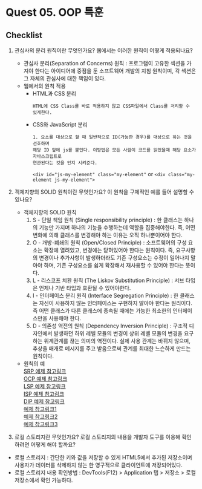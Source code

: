# Quest 05. OOP 특훈

## Checklist
1. 관심사의 분리 원칙이란 무엇인가요? 웹에서는 이러한 원칙이 어떻게 적용되나요?
   - 관심사 분리(Separation of Concerns) 원칙 : 프로그램이 고유한 섹션을 가져야 한다는
   아이디어에 중점을 둔 소프트웨어 개발의 지침 원칙이며, 각 섹션은 그 자체의 관심사에 대한
   책임이 있다.
   - 웹에서의 원칙 적용
     - HTML과 CSS 분리
       ```text
       HTML에 CSS Class를 바로 적용하지 않고 CSS파일에서 Class를 처리할 수 있게한다.
       ```
     - CSS와 JavaScript 분리
       ```text
       1. 요소를 대상으로 할 때 일반적으로 ID(가능한 경우)를 대상으로 하는 것을 선호하며
       해당 ID 앞에 js를 붙인다. 이방법은 모든 사람이 코드를 읽었을때 해당 요소가 자바스크립트로
       연관된다는 것을 인지 시켜준다.
       ```
       `<div id="js-my-element" class="my-element"` or `<div class="my-element js-my-element">`
     
2. 객체지향의 SOLID 원칙이란 무엇인가요? 이 원칙을 구체적인 예를 들어 설명할 수 있나요?
   - 객체지향의 SOLID 원칙
     1. S - 단일 책임 원칙 (Single responsibility principle) : 한 클래스는 하나의 기능만 가지며
     하나의 기능을 수행하는데 역할을 집중해야한다. 즉, 어떤 변화에 의해 클래스를 변경해야 하는 이유는
     오직 하나뿐이어야 한다.
     2. O - 개방-폐쇄의 원칙 (Open/Closed Principle) : 소프트웨어의 구성 요소는 확장에 열려있고,
     변경에는 닫혀있어야 한다는 원칙이다. 즉, 요구사항의 변경이나 추가사항이 발생하더라도 기존
     구성요소는 수정이 일어나지 말아야 하며, 기존 구성요소를 쉽게 확장해서 재사용할 수 있어야
     한다는 뜻이다.
     3. L - 리스코프 치환 원칙 (The Liskov Substitution Principle) : 서브 타입은 언제나 기반 타입과
     호환될 수 있어야한다. 
     4. I - 인터페이스 분리 원칙 (Interface Segregation Principle) : 한 클래스는 자신이 사용하지 않는
     인터페이스는 구현하지 말아야 한다는 원리이다. 즉 어떤 클래스가 다른 클래스에 종속될 때에는 가능한
     최소한의 인터페이스만을 사용해야 한다.
     5. D - 의존성 역전의 원칙 (Dependency Inversion Principle) : 구조적 디자인에서 발생하던
     하위 레벨 모듈의 변경이 상위 레벨 모듈의 변경을 요구하는 위계관계를 끊는 의미의 역전이다.
     실제 사용 관계는 바뀌지 않으며, 추상을 매개로 메시지를 주고 받음으로써 관계를 최대한 느슨하게
     만드는 원칙이다.
   - 원칙의 예  
     [SRP 예제 참고링크](https://webdoli.tistory.com/210?category=959968)  
     [OCP 예제 참고링크](https://webdoli.tistory.com/211?category=959968)  
     [LSP 예제 참고링크](https://webdoli.tistory.com/212?category=959968)  
     [ISP 예제 참고링크](https://webdoli.tistory.com/213?category=959968)  
     [DIP 예제 참고링크](https://webdoli.tistory.com/214?category=959968)  
     [예제 참고링크1](https://sehun-kim.github.io/sehun/solid/)  
     [예제 참고링크2](https://victorydntmd.tistory.com/291)  
     [예제 참고링크3](https://www.nextree.co.kr/p6960/)
3. 로컬 스토리지란 무엇인가요? 로컬 스토리지의 내용을 개발자 도구를 이용해 확인하려면 어떻게 해야 할까요?
  - 로컬 스토리지 : 간단한 키와 값을 저장할 수 있게 HTML5에서 추가된 저장소이며 사용자가 데이터를 삭제하지
않는 한 영구적으로 클라이언트에 저장되어있다.
  - 로컬 스토리지 내용 확인방법 : DevTools(F12) > Application 탭 > 저장소 > 로컬 저장소에서 확인 가능하다.
